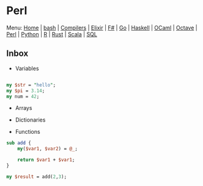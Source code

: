# Perl

Menu: [Home](README.md) | [bash](bash.md) | [Compilers](compilers.md) | [Elixir](elixir.md) |  [F#](fsharp.md) | [Go](go.md) | [Haskell](haskell.md) | [OCaml](ocaml.md) | [Octave](octave.md) | [Perl](perl.md) | [Python](python.md) | [R](r.md) | [Rust](rust.md) | [Scala](scala.md)  | [SQL](sql.md)

## Inbox

* Variables

```perl

my $str = "hello";
my $pi = 3.14;
my num = 42;

```

* Arrays

* Dictionaries


* Functions

```perl
sub add {
	my($var1, $var2) = @_;

	return $var1 + $var1;
}

my $result = add(2,3);
```
